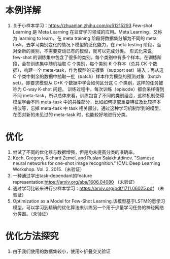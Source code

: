 # 本例详解
1. 关于小样本学习：https://zhuanlan.zhihu.com/p/61215293
    Few-shot Learning 是 Meta Learning 在监督学习领域的应用。Meta Learning，又称为 learning to learn，在 meta training 阶段将数据集分解为不同的 meta task，去学习类别变化的情况下模型的泛化能力，在 meta testing 阶段，面对全新的类别，不需要变动已有的模型，就可以完成分类。
形式化来说，few-shot 的训练集中包含了很多的类别，每个类别中有多个样本。在训练阶段，会在训练集中随机抽取 C 个类别，每个类别 K 个样本（总共 CK 个数据），构建一个 meta-task，作为模型的支撑集（support set）输入；再从这 C 个类中剩余的数据中抽取一批（batch）样本作为模型的预测对象（batch set）。即要求模型从 C*K 个数据中学会如何区分这 C 个类别，这样的任务被称为 C-way K-shot 问题。
训练过程中，每次训练（episode）都会采样得到不同 meta-task，所以总体来看，训练包含了不同的类别组合，这种机制使得模型学会不同 meta-task 中的共性部分，比如如何提取重要特征及比较样本相似等，忘掉 meta-task 中 task 相关部分。通过这种学习机制学到的模型，在面对新的未见过的 meta-task 时，也能较好地进行分类。
# 优化
1. 尝试了不同的优化器与数据增强，但是均未提高分类的准确率。
1. Koch, Gregory, Richard Zemel, and Ruslan Salakhutdinov. "Siamese neural networks for one-shot image recognition." ICML Deep Learning Workshop. Vol. 2. 2015.（未验证）
2. 一种通过学出task-dependant的feature representation:https://arxiv.org/abs/1606.04080 （未验证）
2. 通过学习比较来进行少样本学习：https://arxiv.org/pdf/1711.06025.pdf （未验证）
3. Optimization as a Model for Few-Shot Learning.该模型基于LSTM的愿学习模型，可以学习到精确的优化算法来训练另一个用于少量学习任务的神经网络分类器。（未验证）
# 优化方法探究
1. 由于我们使用的数据集较小，使用k-折叠交叉验证
